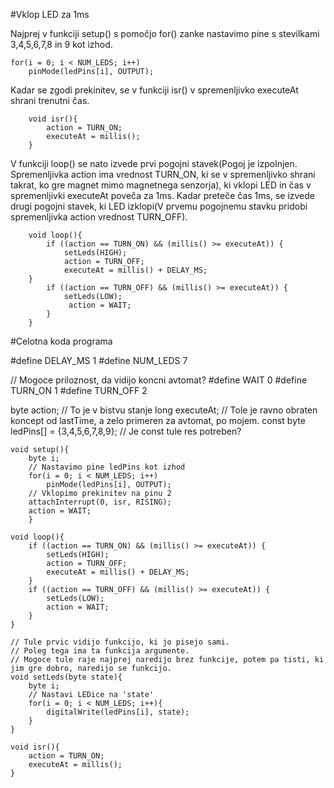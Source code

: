 #Vklop LED za 1ms

Najprej v funkciji setup() s pomočjo for() zanke nastavimo pine s stevilkami 3,4,5,6,7,8 in 9 kot izhod.

    for(i = 0; i < NUM_LEDS; i++)
        pinMode(ledPins[i], OUTPUT);
  
Kadar se zgodi prekinitev, se v funkciji isr() v spremenljivko executeAt shrani trenutni čas. 

        void isr(){
            action = TURN_ON;
            executeAt = millis();
        }
        
V funkciji loop() se nato izvede prvi pogojni stavek(Pogoj je izpolnjen. Spremenljivka action ima vrednost TURN_ON, ki se v spremenljivko shrani takrat, ko gre magnet mimo magnetnega senzorja), ki vklopi LED in čas v spremenljivki executeAt poveča za 1ms. Kadar preteče čas 1ms, se izvede drugi pogojni stavek, ki LED izklopi(V prvemu pogojnemu stavku pridobi spremenljivka action vrednost TURN_OFF).

        void loop(){
            if ((action == TURN_ON) && (millis() >= executeAt)) {
                setLeds(HIGH);
                action = TURN_OFF;
                executeAt = millis() + DELAY_MS;
        }
            if ((action == TURN_OFF) && (millis() >= executeAt)) {
                setLeds(LOW);
                 action = WAIT;
            }
        }
#Celotna koda programa

#define DELAY_MS 1
#define NUM_LEDS 7

// Mogoce priloznost, da vidijo koncni avtomat?
#define WAIT 0
#define TURN_ON 1
#define TURN_OFF 2

byte action; // To je v bistvu stanje
long executeAt; // Tole je ravno obraten koncept od lastTime, a zelo primeren za avtomat, po mojem.
const byte ledPins[] = {3,4,5,6,7,8,9}; // Je const tule res potreben?

    void setup(){
        byte i;
        // Nastavimo pine ledPins kot izhod
        for(i = 0; i < NUM_LEDS; i++)
            pinMode(ledPins[i], OUTPUT);
        // Vklopimo prekinitev na pinu 2
        attachInterrupt(0, isr, RISING);
        action = WAIT;
        }

    void loop(){
        if ((action == TURN_ON) && (millis() >= executeAt)) {
            setLeds(HIGH);
            action = TURN_OFF;
            executeAt = millis() + DELAY_MS;
        }
        if ((action == TURN_OFF) && (millis() >= executeAt)) {
            setLeds(LOW);
            action = WAIT;
        }
    }

    // Tule prvic vidijo funkcijo, ki jo pisejo sami.
    // Poleg tega ima ta funkcija argumente.
    // Mogoce tule raje najprej naredijo brez funkcije, potem pa tisti, ki jim gre dobro, naredijo se funkcijo.
    void setLeds(byte state){
        byte i;
        // Nastavi LEDice na 'state'
        for(i = 0; i < NUM_LEDS; i++){
            digitalWrite(ledPins[i], state);
        }
    }

    void isr(){
        action = TURN_ON;
        executeAt = millis();
    }
